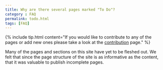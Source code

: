 ```yaml
---
title: Why are there several pages marked "To Do"?
category : FAQ
permalink: todo.html
tags: [FAQ]
---
```


{% include tip.html content="If you would like to contribute to any of the pages or add new ones please take a look at the [contribution](contribution.html) page." %}

Many of the pages and sections on this site have yet to be fleshed out. We felt that since the page structure of the site is as informative as the content, that it was valuable to publish incomplete pages.

